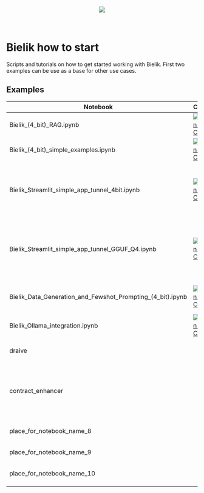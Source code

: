 <h1 align="center">
<img src="https://huggingface.co/speakleash/Bielik-7B-Instruct-v0.1/raw/main/speakleash_cyfronet.png">
</h1><br>

# Bielik how to start
Scripts and tutorials on how to get started working with Bielik.
First two examples can be use as a base for other use cases.

## Examples

| Notebook                                                   | Collab | Category                            | Description                                                                            |
|------------------------------------------------------------|--------|-------------------------------------| -------------------------------------------------------------------------------------- |
| Bielik_(4_bit)_RAG.ipynb                                   |<a target="_blank" href="https://colab.research.google.com/drive/15WcMsdoMA5XHaBNjIdpG26mr_ax307AF?authuser=1"><img src="https://colab.research.google.com/assets/colab-badge.svg" alt="Open In Colab"/></a>| RAG with HuggingFace transformers   | description_1                                                                          |
| Bielik_(4_bit)_simple_examples.ipynb                       |<a target="_blank" href="https://colab.research.google.com/drive/1eBVXla_41L7koAufmjp8K65MPGBajZio?authuser=1"><img src="https://colab.research.google.com/assets/colab-badge.svg" alt="Open In Colab"/></a>| Work with text, docs, inference     | description_2                                                                          |
| Bielik_Streamlit_simple_app_tunnel_4bit.ipynb           |<a target="_blank" href="https://drive.google.com/file/d/1UM0jV6_vaIiIE4262EQNW-cr7oa-L3zd/view?usp=sharing"><img src="https://colab.research.google.com/assets/colab-badge.svg" alt="Open In Colab"/></a>| Inference with streaming            | Simple Streamlit app with streaming from Bielik loaded in 4-bit. Collab with tunnel
| Bielik_Streamlit_simple_app_tunnel_GGUF_Q4.ipynb           |<a target="_blank" href="https://colab.research.google.com/drive/1qUzPhx2uckvciuq9_pMJgoypmnkrk1nT?authuser=1"><img src="https://colab.research.google.com/assets/colab-badge.svg" alt="Open In Colab"/></a>| Inference with streaming            | Simple Streamlit app with streaming from quantized Bielik - GGUF Q4. Collab with tunnel
| Bielik_Data_Generation_and_Fewshot_Prompting_(4_bit).ipynb |<a target="_blank" href="https://colab.research.google.com/drive/1DXTdzFRbLb1VrlvCzeFTI2nd5oFBi0QF?authuser=1"><img src="https://colab.research.google.com/assets/colab-badge.svg" alt="Open In Colab"/></a>| Data Generation, Few-shot prompting | description_3                                                                          |
| Bielik_Ollama_integration.ipynb                            |<a target="_blank" href="https://colab.research.google.com/drive/1XguCvlZ6oestH_AerzEkMc5WjLqSsICt?authuser=1"><img src="https://colab.research.google.com/assets/colab-badge.svg" alt="Open In Colab"/></a>| Inference                           | Ollama CLI/API tutorial                                                                |
| draive                                                     |        | Inference using draive lib          | description_5                                                                          |
| contract_enhancer                                          |        | RAG for contract enhancement        | Bielik will show you how to improve your contracts based on your own contract library. |
| place_for_notebook_name_8                                  |        | e.g. RAG, function calling          | description_8                                                                          |
| place_for_notebook_name_9                                  |        | e.g. prefix, prompting              | description_9                                                                          |
| place_for_notebook_name_10                                 |        | e.g. data generation, fine-tuning   | description_10                                                                         |
